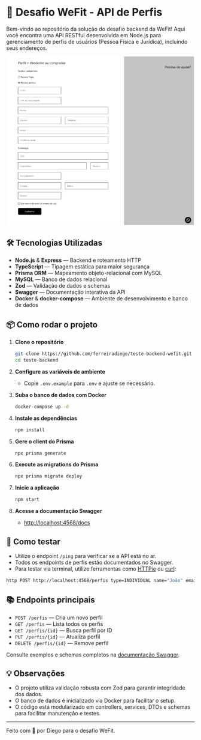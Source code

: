 # 🚀 Desafio WeFit - API de Perfis

Bem-vindo ao repositório da solução do desafio backend da WeFit! Aqui você encontra uma API RESTful desenvolvida em Node.js para gerenciamento de perfis de usuários (Pessoa Física e Jurídica), incluindo seus endereços.

<p align="center">
  <img src="resources/form.png" alt="Formulário de Perfis" width="500"/>
</p>

## 🛠️ Tecnologias Utilizadas

- **Node.js** & **Express** — Backend e roteamento HTTP
- **TypeScript** — Tipagem estática para maior segurança
- **Prisma ORM** — Mapeamento objeto-relacional com MySQL
- **MySQL** — Banco de dados relacional
- **Zod** — Validação de dados e schemas
- **Swagger** — Documentação interativa da API
- **Docker** & **docker-compose** — Ambiente de desenvolvimento e banco de dados

## 📦 Como rodar o projeto

1. **Clone o repositório**

   ```sh
   git clone https://github.com/ferreiradiego/teste-backend-wefit.git
   cd teste-backend
   ```

2. **Configure as variáveis de ambiente**

   - Copie `.env.example` para `.env` e ajuste se necessário.

3. **Suba o banco de dados com Docker**

   ```sh
   docker-compose up -d
   ```

4. **Instale as dependências**

   ```sh
   npm install
   ```

5. **Gere o client do Prisma**

   ```sh
   npx prisma generate
   ```

6. **Execute as migrations do Prisma**

   ```sh
   npx prisma migrate deploy
   ```

7. **Inicie a aplicação**

   ```sh
   npm start
   ```

8. **Acesse a documentação Swagger**
   - [http://localhost:4568/docs](http://localhost:4568/docs)

## 🧪 Como testar

- Utilize o endpoint `/ping` para verificar se a API está no ar.
- Todos os endpoints de perfis estão documentados no Swagger.
- Para testar via terminal, utilize ferramentas como [HTTPie](https://httpie.io/) ou [curl](https://curl.se/):

```sh
http POST http://localhost:4568/perfis type=INDIVIDUAL name="João" email="joao@email.com" address:='{"zipCode":"12345678","street":"Rua A","number":"10","city":"SP","district":"Centro","state":"SP"}'
```

## 📚 Endpoints principais

- `POST /perfis` — Cria um novo perfil
- `GET /perfis` — Lista todos os perfis
- `GET /perfis/{id}` — Busca perfil por ID
- `PUT /perfis/{id}` — Atualiza perfil
- `DELETE /perfis/{id}` — Remove perfil

Consulte exemplos e schemas completos na [documentação Swagger](http://localhost:4568/docs).

## 💡 Observações

- O projeto utiliza validação robusta com Zod para garantir integridade dos dados.
- O banco de dados é inicializado via Docker para facilitar o setup.
- O código está modularizado em controllers, services, DTOs e schemas para facilitar manutenção e testes.

---

Feito com 💙 por Diego para o desafio WeFit.
